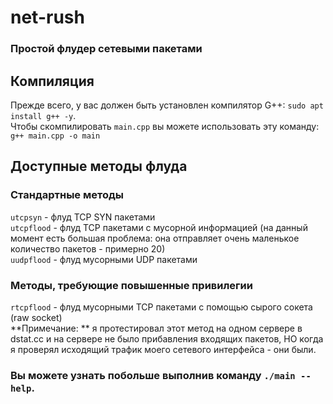 # net-rush
### Простой флудер сетевыми пакетами

## Компиляция
Прежде всего, у вас должен быть установлен компилятор G++: `sudo apt install g++ -y`.<br>
Чтобы скомпилировать `main.cpp` вы можете использовать эту команду: `g++ main.cpp -o main`

## Доступные методы флуда
### Стандартные методы
`utcpsyn` - флуд TCP SYN пакетами<br>
`utcpflood` - флуд TCP пакетами с мусорной информацией (на данный момент есть большая проблема: она отправляет очень маленькое количество пакетов - примерно 20)<br>
`uudpflood` - флуд мусорными UDP пакетами

### Методы, требующие повышенные привилегии 
`rtcpflood` - флуд мусорными TCP пакетами с помощью сырого сокета (raw socket)<br>
**Примечание: ** я протестировал этот метод на одном сервере в dstat.cc и на сервере не было прибавления входящих пакетов, НО когда я проверял исходящий трафик моего сетевого интерфейса - они были.

### Вы можете узнать побольше выполнив команду `./main --help`.
